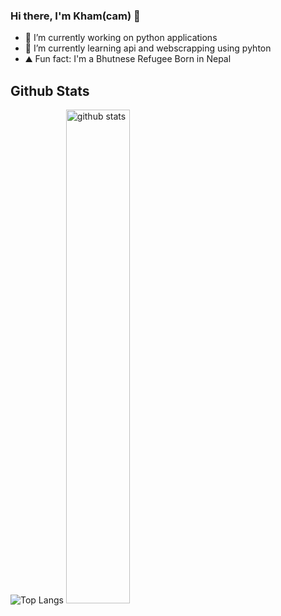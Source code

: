 ### Hi there, I'm Kham(cam) 👋

- 🔭 I’m currently working on python applications
- 🌱 I’m currently learning api and webscrapping using pyhton
- ⛰ Fun fact: I'm a Bhutnese Refugee Born in Nepal 


## Github Stats
![Top Langs](https://github-readme-stats.vercel.app/api/top-langs/?username=kmangar&layout=compact)
<img src="https://github-readme-stats.vercel.app/api?username=kmangar&show_icons=true&theme=gotham" alt="github stats" width="45%"/>


<!--
**kmangar/kmangar** is a ✨ _special_ ✨ repository because its `README.md` (this file) appears on your GitHub profile.

Here are some ideas to get you started:

- 🔭 I’m currently working on ...
- 🌱 I’m currently learning ...
- 👯 I’m looking to collaborate on ...
- 🤔 I’m looking for help with ...
- 💬 Ask me about ...
- 📫 How to reach me: ...
- 😄 Pronouns: ...
- ⚡ Fun fact: ...
-->
